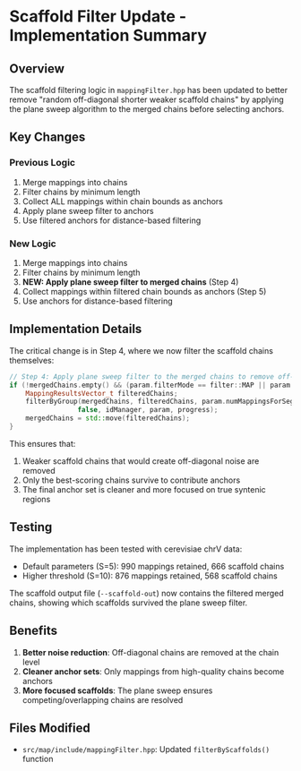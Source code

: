 # Scaffold Filter Update - Implementation Summary

## Overview
The scaffold filtering logic in `mappingFilter.hpp` has been updated to better remove "random off-diagonal shorter weaker scaffold chains" by applying the plane sweep algorithm to the merged chains before selecting anchors.

## Key Changes

### Previous Logic
1. Merge mappings into chains
2. Filter chains by minimum length
3. Collect ALL mappings within chain bounds as anchors
4. Apply plane sweep filter to anchors
5. Use filtered anchors for distance-based filtering

### New Logic
1. Merge mappings into chains
2. Filter chains by minimum length
3. **NEW: Apply plane sweep filter to merged chains** (Step 4)
4. Collect mappings within filtered chain bounds as anchors (Step 5)
5. Use anchors for distance-based filtering

## Implementation Details

The critical change is in Step 4, where we now filter the scaffold chains themselves:

```cpp
// Step 4: Apply plane sweep filter to the merged chains to remove off-diagonal/weaker scaffold chains
if (!mergedChains.empty() && (param.filterMode == filter::MAP || param.filterMode == filter::ONETOONE)) {
    MappingResultsVector_t filteredChains;
    filterByGroup(mergedChains, filteredChains, param.numMappingsForSegment - 1, 
                 false, idManager, param, progress);
    mergedChains = std::move(filteredChains);
}
```

This ensures that:
1. Weaker scaffold chains that would create off-diagonal noise are removed
2. Only the best-scoring chains survive to contribute anchors
3. The final anchor set is cleaner and more focused on true syntenic regions

## Testing

The implementation has been tested with cerevisiae chrV data:
- Default parameters (S=5): 990 mappings retained, 666 scaffold chains
- Higher threshold (S=10): 876 mappings retained, 568 scaffold chains

The scaffold output file (`--scaffold-out`) now contains the filtered merged chains, showing which scaffolds survived the plane sweep filter.

## Benefits

1. **Better noise reduction**: Off-diagonal chains are removed at the chain level
2. **Cleaner anchor sets**: Only mappings from high-quality chains become anchors
3. **More focused scaffolds**: The plane sweep ensures competing/overlapping chains are resolved

## Files Modified
- `src/map/include/mappingFilter.hpp`: Updated `filterByScaffolds()` function